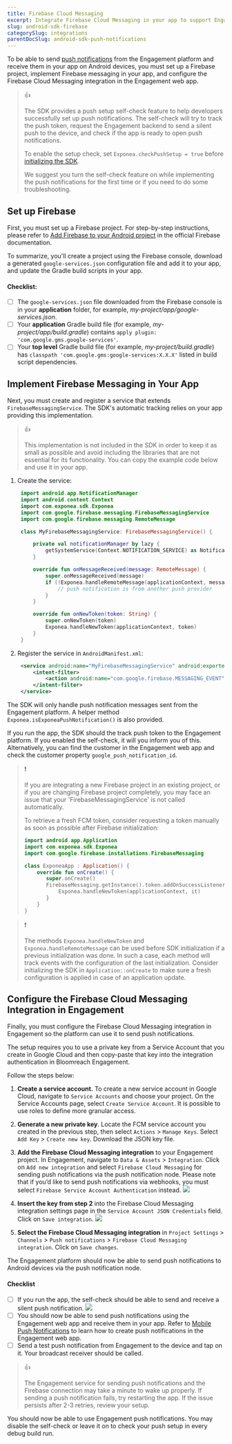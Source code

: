```yaml
---
title: Firebase Cloud Messaging
excerpt: Integrate Firebase Cloud Messaging in your app to support Engagement push notifications on Android devices
slug: android-sdk-firebase
categorySlug: integrations
parentDocSlug: android-sdk-push-notifications
---
```


To be able to send [push notifications](https://documentation.bloomreach.com/engagement/docs/android-push-notifications) from the Engagement platform and receive them in your app on Android devices, you must set up a Firebase project, implement Firebase messaging in your app, and configure the Firebase Cloud Messaging integration in the Engagement web app.

> 👍
>
> The SDK provides a push setup self-check feature to help developers successfully set up push notifications. The self-check will try to track the push token, request the Engagement backend to send a silent push to the device, and check if the app is ready to open push notifications.
>
> To enable the setup check, set `Exponea.checkPushSetup = true` before [initializing the SDK](https://documentation.bloomreach.com/engagement/docs/android-sdk-setup#initialize-the-sdk).
>
> We suggest you turn the self-check feature on while implementing the push notifications for the first time or if you need to do some troubleshooting.

## Set up Firebase

First, you must set up a Firebase project. For step-by-step instructions, please refer to [Add Firebase to your Android project](https://firebase.google.com/docs/android/setup#console) in the official Firebase documentation.

To summarize, you'll create a project using the Firebase console, download a generated `google-services.json` configuration file and add it to your app, and update the Gradle build scripts in your app.

#### Checklist:
- [ ] The `google-services.json` file downloaded from the Firebase console is in your **application** folder, for example, *my-project/app/google-services.json*.
- [ ] Your **application** Gradle build file (for example, *my-project/app/build.gradle*) contains `apply plugin: 'com.google.gms.google-services'`.
- [ ] Your **top level** Gradle build file (for example, *my-project/build.gradle*) has `classpath 'com.google.gms:google-services:X.X.X'` listed in build script dependencies.

## Implement Firebase Messaging in Your App

Next, you must create and register a service that extends `FirebaseMessagingService`. The SDK's automatic tracking relies on your app providing this implementation.

> 👍
>
>  This implementation is not included in the SDK in order to keep it as small as possible and avoid including the libraries that are not essential for its functionality. You can copy the example code below and use it in your app.


1. Create the service:
   ```kotlin
    import android.app.NotificationManager  
    import android.content.Context  
    import com.exponea.sdk.Exponea  
    import com.google.firebase.messaging.FirebaseMessagingService  
    import com.google.firebase.messaging.RemoteMessage

    class MyFirebaseMessagingService: FirebaseMessagingService() {

        private val notificationManager by lazy {
            getSystemService(Context.NOTIFICATION_SERVICE) as NotificationManager
        }

        override fun onMessageReceived(message: RemoteMessage) {
            super.onMessageReceived(message)
            if (!Exponea.handleRemoteMessage(applicationContext, message.data, notificationManager)) {
                // push notification is from another push provider
            }
        }

        override fun onNewToken(token: String) {
            super.onNewToken(token)
            Exponea.handleNewToken(applicationContext, token)
        }
    }
   ```
2. Register the service in `AndroidManifest.xml`:
   ```xml
    <service android:name="MyFirebaseMessagingService" android:exported="false" >  
        <intent-filter> 
            <action android:name="com.google.firebase.MESSAGING_EVENT" />  
        </intent-filter>
    </service>   
   ```

The SDK will only handle push notification messages sent from the Engagement platform. A helper method `Exponea.isExponeaPushNotification()` is also provided.

If you run the app, the SDK should the track push token to the Engagement platform. If you enabled the self-check, it will you inform you of this. Alternatively, you can find the customer in the Engagement web app and check the customer property `google_push_notification_id`.

> ❗️
>
> If you are integrating a new Firebase project in an existing project, or if you are changing Firebase project completely, you may face an issue that your 'FirebaseMessagingService' is not called automatically.
>
> To retrieve a fresh FCM token, consider requesting a token manually as soon as possible after Firebase initialization:
>
> ```kotlin
> import android.app.Application
> import com.exponea.sdk.Exponea
> import com.google.firebase.installations.FirebaseMessaging
> 
> class ExponeaApp : Application() {
>     override fun onCreate() {
>        super.onCreate()
>        FirebaseMessaging.getInstance().token.addOnSuccessListener {
>            Exponea.handleNewToken(applicationContext, it)
>        }
>     }
> }
> ```

> ❗️
>
> The methods `Exponea.handleNewToken` and `Exponea.handleRemoteMessage` can be used before SDK initialization if a previous initialization was done. In such a case, each method will track events with the configuration of the last initialization. Consider initializing the SDK in `Application::onCreate` to make sure a fresh configuration is applied in case of an application update.

## Configure the Firebase Cloud Messaging Integration in Engagement

Finally, you must configure the Firebase Cloud Messaging integration in Engagement so the platform can use it to send push notifications.

The setup requires you to use a private key from a Service Account that you create in Google Cloud and then copy-paste that key into the integration authentication in Bloomreach Engagement.

Follow the steps below:

1. **Create a service account.** To create a new service account in Google Cloud, navigate to `Service Accounts` and choose your project. On the Service Accounts page, select `Create Service Account`. It is possible to use roles to define more granular access.

2. **Generate a new private key**. Locate the FCM service account you created in the previous step, then select `Actions` > `Manage Keys`. Select `Add Key` > `Create new key`. Download the JSON key file.

3. **Add the Firebase Cloud Messaging integration** to your Engagement project. In Engagement, navigate to `Data & Assets` > `Integration`. Click on `Add new integration` and select `Firebase Cloud Messaging` for sending push notifications via the push notification node. Please note that if you’d like to send push notifications via webhooks, you must select `Firebase Service Account Authentication` instead.
![](https://raw.githubusercontent.com/exponea/exponea-android-sdk/main/Documentation/images/firebase-1.png)

4. **Insert the key from step 2** into the Firebase Cloud Messaging integration settings page in the `Service Account JSON Credentials` field. Click on `Save integration`.
![](https://raw.githubusercontent.com/exponea/exponea-android-sdk/main/Documentation/images/firebase-2.png)

5. **Select the Firebase Cloud Messaging integration** in `Project Settings` > `Channels` > `Push notifications` > `Firebase Cloud Messaging integration`. Click on `Save changes`.

The Engagement platform should now be able to send push notifications to Android devices via the push notification node.

#### Checklist

- [ ] If you run the app, the self-check should be able to send and receive a silent push notification. 
  ![](https://raw.githubusercontent.com/exponea/exponea-android-sdk/main/Documentation/images/self-check.png)
- [ ] You should now be able to send push notifications using the Engagement web app and receive them in your app. Refer to [Mobile Push Notifications](https://documentation.bloomreach.com/engagement/docs/mobile-push-notifications#creating-a-new-notification) to learn how to create push notifications in the Engagement web app.
- [ ] Send a test push notification from Engagement to the device and tap on it. Your broadcast receiver should be called.

> 👍
>
> The Engagement service for sending push notifications and the Firebase connection may take a minute to wake up properly. If sending a push notification fails, try restarting the app. If the issue persists after 2-3 retries, review your setup.

You should now be able to use Engagement push notifications. You may disable the self-check or leave it on to check your push setup in every debug build run.
